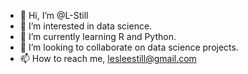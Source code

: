 - 👋 Hi, I’m @L-Still
- 👀 I’m interested in data science.
- 🌱 I’m currently learning R and Python.
- 💞️ I’m looking to collaborate on data science projects.
- 📫 How to reach me, lesleestill@gmail.com

<!---
L-Still/L-Still is a ✨ special ✨ repository because its `README.md` (this file) appears on your GitHub profile.
You can click the Preview link to take a look at your changes.
--->
